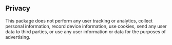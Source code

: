 Privacy
-------

This package does not perform any user tracking or analytics, collect personal information, record device information, use cookies, send any user data to third parties, or use any user information or data for the purposes of advertising.
